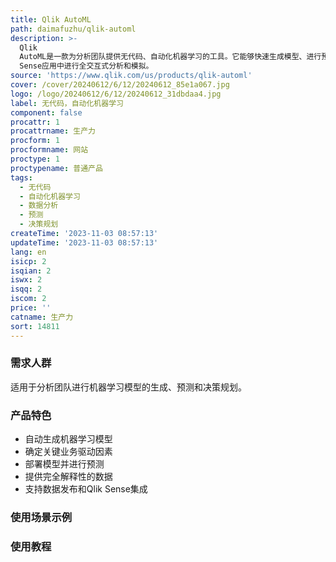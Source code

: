 ```yaml
---
title: Qlik AutoML
path: daimafuzhu/qlik-automl
description: >-
  Qlik
  AutoML是一款为分析团队提供无代码、自动化机器学习的工具。它能够快速生成模型、进行预测和决策规划。用户可以轻松创建机器学习实验，识别数据中的关键因素并训练模型。同时，它还支持完全可解释的AI，可以展示预测的原因和影响。用户可以将数据发布或直接集成到Qlik
  Sense应用中进行全交互式分析和模拟。
source: 'https://www.qlik.com/us/products/qlik-automl'
cover: /cover/20240612/6/12/20240612_85e1a067.jpg
logo: /logo/20240612/6/12/20240612_31dbdaa4.jpg
label: 无代码，自动化机器学习
component: false
procattr: 1
procattrname: 生产力
procform: 1
procformname: 网站
proctype: 1
proctypename: 普通产品
tags:
  - 无代码
  - 自动化机器学习
  - 数据分析
  - 预测
  - 决策规划
createTime: '2023-11-03 08:57:13'
updateTime: '2023-11-03 08:57:13'
lang: en
isicp: 2
isqian: 2
iswx: 2
isqq: 2
iscom: 2
price: ''
catname: 生产力
sort: 14811
---
```




### 需求人群
适用于分析团队进行机器学习模型的生成、预测和决策规划。

### 产品特色
- 自动生成机器学习模型
- 确定关键业务驱动因素
- 部署模型并进行预测
- 提供完全解释性的数据
- 支持数据发布和Qlik Sense集成

### 使用场景示例


### 使用教程


  
